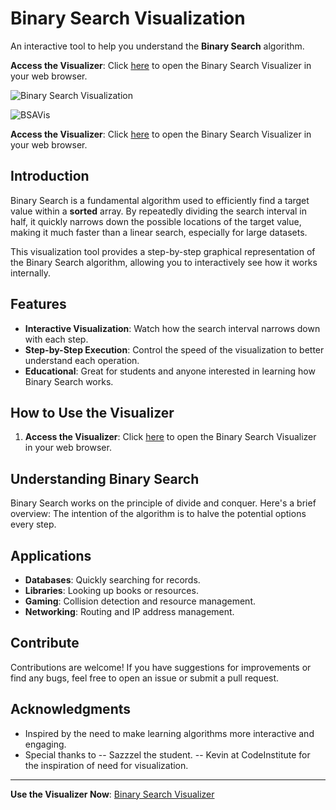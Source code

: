 # Binary Search Visualization

An interactive tool to help you understand the **Binary Search** algorithm.

**Access the Visualizer**: Click [here](https://3disturbed.github.io/BinarySearchVisual/BinarySearchVisualizer.html) to open the Binary Search Visualizer in your web browser.

![Binary Search Visualization](https://github.com/user-attachments/assets/098bf2fb-0658-4410-a4fd-11164e260bd5)

![BSAVis](https://github.com/user-attachments/assets/34d4b15d-c6a3-47b2-ab8f-da2bc299f4f7)


**Access the Visualizer**: Click [here](https://3disturbed.github.io/BinarySearchVisual/BinarySearchVisualizer.html) to open the Binary Search Visualizer in your web browser.

## Introduction

Binary Search is a fundamental algorithm used to efficiently find a target value within a **sorted** array. By repeatedly dividing the search interval in half, it quickly narrows down the possible locations of the target value, making it much faster than a linear search, especially for large datasets.

This visualization tool provides a step-by-step graphical representation of the Binary Search algorithm, allowing you to interactively see how it works internally.

## Features

- **Interactive Visualization**: Watch how the search interval narrows down with each step.
- **Step-by-Step Execution**: Control the speed of the visualization to better understand each operation.
- **Educational**: Great for students and anyone interested in learning how Binary Search works.

## How to Use the Visualizer

1. **Access the Visualizer**: Click [here](https://3disturbed.github.io/BinarySearchVisual/BinarySearchVisualizer.html) to open the Binary Search Visualizer in your web browser.

## Understanding Binary Search

Binary Search works on the principle of divide and conquer. Here's a brief overview:
The intention of the algorithm is to halve the potential options every step.

## Applications

- **Databases**: Quickly searching for records.
- **Libraries**: Looking up books or resources.
- **Gaming**: Collision detection and resource management.
- **Networking**: Routing and IP address management.

## Contribute

Contributions are welcome! If you have suggestions for improvements or find any bugs, feel free to open an issue or submit a pull request.


## Acknowledgments

- Inspired by the need to make learning algorithms more interactive and engaging.
- Special thanks to
-- Sazzzel the student.
-- Kevin at CodeInstitute for the inspiration of need for visualization.

---

**Use the Visualizer Now**: [Binary Search Visualizer](https://3disturbed.github.io/BinarySearchVisual/BinarySearchVisualizer.html)
